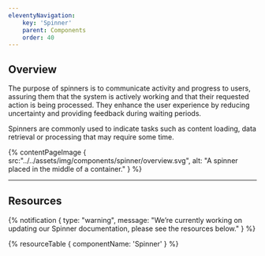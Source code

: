 ```yaml
---
eleventyNavigation:
    key: 'Spinner'
    parent: Components
    order: 40
---
```


## Overview
The purpose of spinners is to communicate activity and progress to users, assuring them that the system is actively working and that their requested action is being processed. They enhance the user experience by reducing uncertainty and providing feedback during waiting periods.

Spinners are commonly used to indicate tasks such as content loading, data retrieval or processing that may require some time.

{% contentPageImage {
    src:"../../assets/img/components/spinner/overview.svg",
    alt: "A spinner placed in the middle of a container."
} %}

---

## Resources

{% notification {
  type: "warning",
  message: "We’re currently working on updating our Spinner documentation, please see the resources below."
} %}

{% resourceTable {
    componentName: 'Spinner'
} %}
